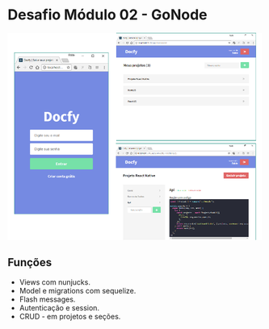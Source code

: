 # Desafio Módulo 02 - GoNode

![imagem com a tela do sistema](https://github.com/fabioindaiatuba/gonode-desafio-02/raw/master/snapshots/tela1.png)

## Funções

- Views com nunjucks.
- Model e migrations com sequelize.
- Flash messages.
- Autenticação e session.
- CRUD - em projetos e seções.
